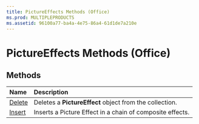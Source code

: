 ```yaml
---
title: PictureEffects Methods (Office)
ms.prod: MULTIPLEPRODUCTS
ms.assetid: 96100a77-ba4a-4e75-86a4-61d1de7a210e
---
```



# PictureEffects Methods (Office)

## Methods



|**Name**|**Description**|
|:-----|:-----|
|[Delete](pictureeffects-delete-method-office.md)|Deletes a  **PictureEffect** object from the collection.|
|[Insert](pictureeffects-insert-method-office.md)|Inserts a Picture Effect in a chain of composite effects.|

